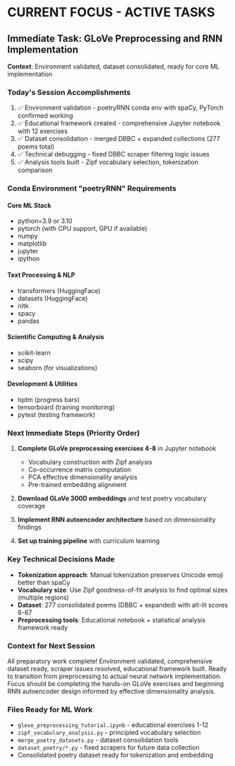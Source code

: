 # CURRENT FOCUS - ACTIVE TASKS

## Immediate Task: GLoVe Preprocessing and RNN Implementation
**Context**: Environment validated, dataset consolidated, ready for core ML implementation

### Today's Session Accomplishments
1. ✅ Environment validation - poetryRNN conda env with spaCy, PyTorch confirmed working
2. ✅ Educational framework created - comprehensive Jupyter notebook with 12 exercises
3. ✅ Dataset consolidation - merged DBBC + expanded collections (277 poems total)
4. ✅ Technical debugging - fixed DBBC scraper filtering logic issues
5. ✅ Analysis tools built - Zipf vocabulary selection, tokenization comparison

### Conda Environment "poetryRNN" Requirements

#### Core ML Stack
- python=3.9 or 3.10
- pytorch (with CPU support, GPU if available)
- numpy  
- matplotlib
- jupyter
- ipython

#### Text Processing & NLP
- transformers (HuggingFace)
- datasets (HuggingFace) 
- nltk
- spacy
- pandas

#### Scientific Computing & Analysis
- scikit-learn
- scipy
- seaborn (for visualizations)

#### Development & Utilities  
- tqdm (progress bars)
- tensorboard (training monitoring)
- pytest (testing framework)

### Next Immediate Steps (Priority Order)
1. **Complete GLoVe preprocessing exercises 4-8** in Jupyter notebook
   - Vocabulary construction with Zipf analysis
   - Co-occurrence matrix computation  
   - PCA effective dimensionality analysis
   - Pre-trained embedding alignment

2. **Download GLoVe 300D embeddings** and test poetry vocabulary coverage
3. **Implement RNN autoencoder architecture** based on dimensionality findings
4. **Set up training pipeline** with curriculum learning

### Key Technical Decisions Made
- **Tokenization approach**: Manual tokenization preserves Unicode emoji better than spaCy
- **Vocabulary size**: Use Zipf goodness-of-fit analysis to find optimal sizes (multiple regions)
- **Dataset**: 277 consolidated poems (DBBC + expanded) with alt-lit scores 6-67
- **Preprocessing tools**: Educational notebook + statistical analysis framework ready

### Context for Next Session
All preparatory work complete! Environment validated, comprehensive dataset ready, scraper issues resolved, educational framework built. Ready to transition from preprocessing to actual neural network implementation. Focus should be completing the hands-on GLoVe exercises and beginning RNN autoencoder design informed by effective dimensionality analysis.

### Files Ready for ML Work
- `glove_preprocessing_tutorial.ipynb` - educational exercises 1-12
- `zipf_vocabulary_analysis.py` - principled vocabulary selection
- `merge_poetry_datasets.py` - dataset consolidation tools
- `dataset_poetry/*.py` - fixed scrapers for future data collection
- Consolidated poetry dataset ready for tokenization and embedding